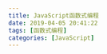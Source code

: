 ```yaml
---
title: JavaScript函数式编程
date: 2019-04-05 20:41:22
tags: [函数式编程]
categories: [JavaScript]
---
```

